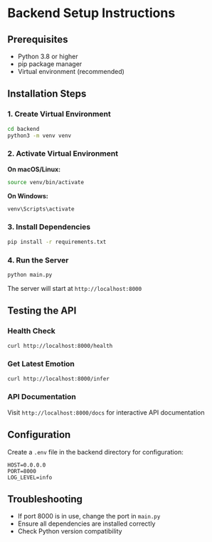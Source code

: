 # Backend Setup Instructions

## Prerequisites
- Python 3.8 or higher
- pip package manager
- Virtual environment (recommended)

## Installation Steps

### 1. Create Virtual Environment
```bash
cd backend
python3 -m venv venv
```

### 2. Activate Virtual Environment
**On macOS/Linux:**
```bash
source venv/bin/activate
```

**On Windows:**
```bash
venv\Scripts\activate
```

### 3. Install Dependencies
```bash
pip install -r requirements.txt
```

### 4. Run the Server
```bash
python main.py
```

The server will start at `http://localhost:8000`

## Testing the API

### Health Check
```bash
curl http://localhost:8000/health
```

### Get Latest Emotion
```bash
curl http://localhost:8000/infer
```

### API Documentation
Visit `http://localhost:8000/docs` for interactive API documentation

## Configuration
Create a `.env` file in the backend directory for configuration:
```
HOST=0.0.0.0
PORT=8000
LOG_LEVEL=info
```

## Troubleshooting
- If port 8000 is in use, change the port in `main.py`
- Ensure all dependencies are installed correctly
- Check Python version compatibility

